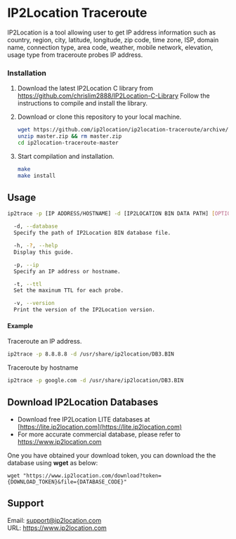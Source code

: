 # IP2Location Traceroute

IP2Location is a tool allowing user to get IP address information such as country, region, city, 
latitude, longitude, zip code, time zone, ISP, domain name, connection type, area code, weather, 
mobile network, elevation, usage type from traceroute probes IP address.



### Installation

1. Download the latest IP2Location C library from https://github.com/chrislim2888/IP2Location-C-Library Follow the instructions to compile and install the library.

2. Download or clone this repository to your local machine.

   ```bash
   wget https://github.com/ip2location/ip2location-traceroute/archive/master.zip
   unzip master.zip && rm master.zip
   cd ip2location-traceroute-master
   ```

3. Start compilation and installation.

   ```bash
   make
   make install
   ```

   


Usage
-----
```bash
ip2trace -p [IP ADDRESS/HOSTNAME] -d [IP2LOCATION BIN DATA PATH] [OPTIONS]

  -d, --database
  Specify the path of IP2Location BIN database file.

  -h, -?, --help
  Display this guide.

  -p, --ip
  Specify an IP address or hostname.

  -t, --ttl
  Set the maxinum TTL for each probe.

  -v, --version
  Print the version of the IP2Location version.
```



#### Example

Traceroute an IP address.

```bash
ip2trace -p 8.8.8.8 -d /usr/share/ip2location/DB3.BIN
```



Traceroute by hostname

```bash
ip2trace -p google.com -d /usr/share/ip2location/DB3.BIN
```




Download IP2Location Databases  
------------------------------  
* Download free IP2Location LITE databases at [https://lite.ip2location.com](https://lite.ip2location.com)  
* For more accurate commercial database, please refer to https://www.ip2location.com

One you have obtained your download token, you can download the the database using **wget** as below:

```
wget "https://www.ip2location.com/download?token={DOWNLOAD_TOKEN}&file={DATABASE_CODE}"
```



Support 
------- 
Email: support@ip2location.com  
URL: https://www.ip2location.com  
